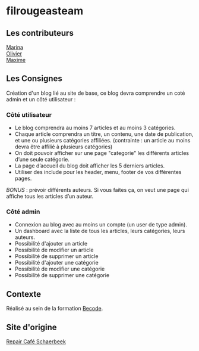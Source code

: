 # filrougeasteam

## Les contributeurs 

[Marina](https://github.com/marinasvn)    
[Olivier](https://github.com/oliviernchima)   
[Maxime](https://github.com/Mdelcham)   


## Les Consignes

Création d'un blog lié au site de base, ce blog devra comprendre un coté admin et un côté utilisateur :  

### Côté utilisateur    
- Le blog comprendra au moins 7 articles et au moins 3 catégories.
- Chaque article comprendra un titre, un contenu, une date de publication, et une ou plusieurs catégories affiliées. (contrainte : un article au moins devra être affilié à plusieurs catégories)
- On doit pouvoir afficher sur une page "categorie" les différents articles d’une seule catégorie.
- La page d’accueil du blog doit afficher les 5 derniers articles.
- Utiliser des include pour les header, menu, footer de vos différentes pages.

*BONUS* : prévoir différents auteurs. Si vous faites ça, on veut une page qui affiche tous les articles d’un auteur.   

### Côté admin   
- Connexion au blog avec au moins un compte (un user de type admin).
- Un dashboard avec la liste de tous les articles, leurs catégories, leurs auteurs.
- Possibilité d'ajouter un article
- Possibilité de modifier un article
- Possibilité de supprimer un article
- Possibilité d'ajouter une catégorie
- Possibilité de modifier une catégorie
- Possibilité de supprimer une catégorie

## Contexte

Réalisé au sein de la formation [Becode](http://www.becode.org/).

## Site d'origine

[Repair Café Schaerbeek](https://sites.google.com/site/repaircafeschaerbeek/fr)

